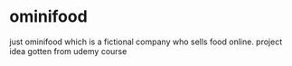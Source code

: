 # ominifood
 just ominifood which is a fictional company who sells food online.
 project idea gotten from udemy course  
